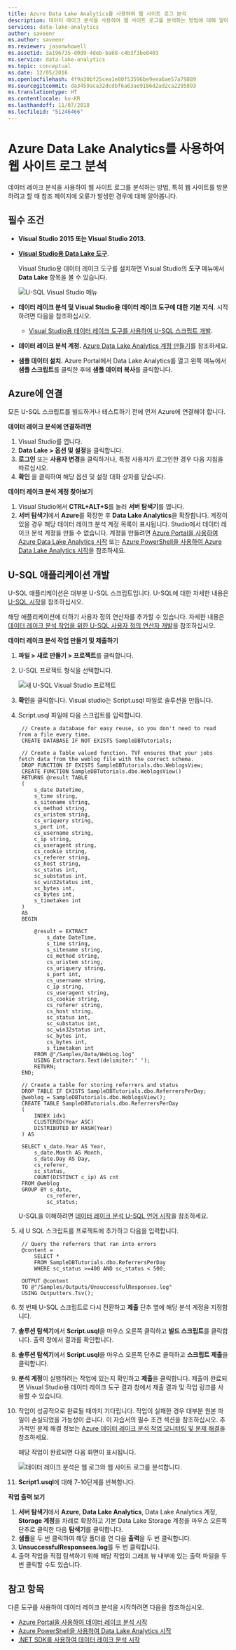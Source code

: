 ```yaml
---
title: Azure Data Lake Analytics를 사용하여 웹 사이트 로그 분석
description: 데이터 레이크 분석을 사용하여 웹 사이트 로그를 분석하는 방법에 대해 알아봅니다.
services: data-lake-analytics
author: saveenr
ms.author: saveenr
ms.reviewer: jasonwhowell
ms.assetid: 3a196735-d0d9-4deb-ba68-c4b3f3be8403
ms.service: data-lake-analytics
ms.topic: conceptual
ms.date: 12/05/2016
ms.openlocfilehash: 4f9a30bf25cea1e80f53596be9eea6ae57a79889
ms.sourcegitcommit: da3459aca32dcdbf6a63ae9186d2ad2ca2295893
ms.translationtype: HT
ms.contentlocale: ko-KR
ms.lasthandoff: 11/07/2018
ms.locfileid: "51246466"
---
```

# <a name="analyze-website-logs-using-azure-data-lake-analytics"></a>Azure Data Lake Analytics를 사용하여 웹 사이트 로그 분석
데이터 레이크 분석을 사용하여 웹 사이트 로그를 분석하는 방법, 특히 웹 사이트를 방문하려고 할 때 참조 페이지에 오류가 발생한 경우에 대해 알아봅니다.

## <a name="prerequisites"></a>필수 조건
* **Visual Studio 2015 또는 Visual Studio 2013**.
* **[Visual Studio용 Data Lake 도구](https://aka.ms/adltoolsvs)**.

    Visual Studio용 데이터 레이크 도구를 설치하면 Visual Studio의 **도구** 메뉴에서 **Data Lake** 항목을 볼 수 있습니다.

    ![U-SQL Visual Studio 메뉴](./media/data-lake-analytics-data-lake-tools-get-started/data-lake-analytics-data-lake-tools-menu.png)
* **데이터 레이크 분석 및 Visual Studio용 데이터 레이크 도구에 대한 기본 지식**. 시작하려면 다음을 참조하십시오.

  * [Visual Studio용 데이터 레이크 도구를 사용하여 U-SQL 스크립트 개발](data-lake-analytics-data-lake-tools-get-started.md).
* **데이터 레이크 분석 계정.**  [Azure Data Lake Analytics 계정 만들기](data-lake-analytics-get-started-portal.md)를 참조하세요.
* **샘플 데이터 설치.** Azure Portal에서 Data Lake Analytics를 열고 왼쪽 메뉴에서 **샘플 스크립트**를 클릭한 후에 **샘플 데이터 복사**를 클릭합니다. 

## <a name="connect-to-azure"></a>Azure에 연결
모든 U-SQL 스크립트를 빌드하거나 테스트하기 전에 먼저 Azure에 연결해야 합니다.

**데이터 레이크 분석에 연결하려면**

1. Visual Studio를 엽니다.
2. **Data Lake > 옵션 및 설정**을 클릭합니다.
3. **로그인** 또는 **사용자 변경**을 클릭하거나, 특정 사용자가 로그인한 경우 다음 지침을 따르십시오.
4. **확인** 을 클릭하여 해당 옵션 및 설정 대화 상자를 닫습니다.

**데이터 레이크 분석 계정 찾아보기**

1. Visual Studio에서 **CTRL+ALT+S**를 눌러 **서버 탐색기**를 엽니다.
2. **서버 탐색기**에서 **Azure**를 확장한 후 **Data Lake Analytics**을 확장합니다. 계정이 있을 경우 해당 데이터 레이크 분석 계정 목록이 표시됩니다. Studio에서 데이터 레이크 분석 계정을 만들 수 없습니다. 계정을 만들려면 [Azure Portal을 사용하여 Azure Data Lake Analytics 시작](data-lake-analytics-get-started-portal.md) 또는 [Azure PowerShell을 사용하여 Azure Data Lake Analytics 시작](data-lake-analytics-get-started-powershell.md)을 참조하세요.

## <a name="develop-u-sql-application"></a>U-SQL 애플리케이션 개발
U-SQL 애플리케이션은 대부분 U-SQL 스크립트입니다. U-SQL에 대한 자세한 내용은 [U-SQL 시작](data-lake-analytics-u-sql-get-started.md)을 참조하십시오.

해당 애플리케이션에 더하기 사용자 정의 연산자를 추가할 수 있습니다.  자세한 내용은 [데이터 레이크 분석 작업을 위한 U-SQL 사용자 정의 연산자 개발](data-lake-analytics-u-sql-develop-user-defined-operators.md)을 참조하십시오.

**데이터 레이크 분석 작업 만들기 및 제출하기**

1. **파일 > 새로 만들기 > 프로젝트**를 클릭합니다.
2. U-SQL 프로젝트 형식을 선택합니다.

    ![새 U-SQL Visual Studio 프로젝트](./media/data-lake-analytics-data-lake-tools-get-started/data-lake-analytics-data-lake-tools-new-project.png)
3. **확인**을 클릭합니다. Visual studio는 Script.usql 파일로 솔루션을 만듭니다.
4. Script.usql 파일에 다음 스크립트를 입력합니다.

        // Create a database for easy reuse, so you don't need to read from a file every time.
        CREATE DATABASE IF NOT EXISTS SampleDBTutorials;

        // Create a Table valued function. TVF ensures that your jobs fetch data from the weblog file with the correct schema.
        DROP FUNCTION IF EXISTS SampleDBTutorials.dbo.WeblogsView;
        CREATE FUNCTION SampleDBTutorials.dbo.WeblogsView()
        RETURNS @result TABLE
        (
            s_date DateTime,
            s_time string,
            s_sitename string,
            cs_method string,
            cs_uristem string,
            cs_uriquery string,
            s_port int,
            cs_username string,
            c_ip string,
            cs_useragent string,
            cs_cookie string,
            cs_referer string,
            cs_host string,
            sc_status int,
            sc_substatus int,
            sc_win32status int,
            sc_bytes int,
            cs_bytes int,
            s_timetaken int
        )
        AS
        BEGIN

            @result = EXTRACT
                s_date DateTime,
                s_time string,
                s_sitename string,
                cs_method string,
                cs_uristem string,
                cs_uriquery string,
                s_port int,
                cs_username string,
                c_ip string,
                cs_useragent string,
                cs_cookie string,
                cs_referer string,
                cs_host string,
                sc_status int,
                sc_substatus int,
                sc_win32status int,
                sc_bytes int,
                cs_bytes int,
                s_timetaken int
            FROM @"/Samples/Data/WebLog.log"
            USING Extractors.Text(delimiter:' ');
            RETURN;
        END;

        // Create a table for storing referrers and status
        DROP TABLE IF EXISTS SampleDBTutorials.dbo.ReferrersPerDay;
        @weblog = SampleDBTutorials.dbo.WeblogsView();
        CREATE TABLE SampleDBTutorials.dbo.ReferrersPerDay
        (
            INDEX idx1
            CLUSTERED(Year ASC)
            DISTRIBUTED BY HASH(Year)
        ) AS

        SELECT s_date.Year AS Year,
            s_date.Month AS Month,
            s_date.Day AS Day,
            cs_referer,
            sc_status,
            COUNT(DISTINCT c_ip) AS cnt
        FROM @weblog
        GROUP BY s_date,
                cs_referer,
                sc_status;

    U-SQL을 이해하려면 [데이터 레이크 분석 U-SQL 언어 시작](data-lake-analytics-u-sql-get-started.md)을 참조하세요.    
5. 새 U SQL 스크립트를 프로젝트에 추가하고 다음을 입력합니다.

        // Query the referrers that ran into errors
        @content =
            SELECT *
            FROM SampleDBTutorials.dbo.ReferrersPerDay
            WHERE sc_status >=400 AND sc_status < 500;

        OUTPUT @content
        TO @"/Samples/Outputs/UnsuccessfulResponses.log"
        USING Outputters.Tsv();
6. 첫 번째 U-SQL 스크립트로 다시 전환하고 **제출** 단추 옆에 해당 분석 계정을 지정합니다.
7. **솔루션 탐색기**에서 **Script.usql**을 마우스 오른쪽 클릭하고 **빌드 스크립트**를 클릭합니다. 출력 창에서 결과를 확인합니다.
8. **솔루션 탐색기**에서 **Script.usql**을 마우스 오른쪽 단추로 클릭하고 **스크립트 제출**을 클릭합니다.
9. **분석 계정**이 실행하려는 작업에 있는지 확인하고 **제출**을 클릭합니다. 제출이 완료되면 Visual Studio용 데이터 레이크 도구 결과 창에서 제출 결과 및 작업 링크를 사용할 수 있습니다.
10. 작업이 성공적으로 완료될 때까지 기다립니다.  작업이 실패한 경우 대부분 원본 파일이 손실되었을 가능성이 큽니다.  이 자습서의 필수 조건 섹션을 참조하십시오. 추가적인 문제 해결 정보는 [Azure 데이터 레이크 분석 작업 모니터링 및 문제 해결](data-lake-analytics-monitor-and-troubleshoot-jobs-tutorial.md)을 참조하세요.

    해당 작업이 완료되면 다음 화면이 표시됩니다.

    ![데이터 레이크 분석은 웹 로그와 웹 사이트 로그를 분석합니다.](./media/data-lake-analytics-analyze-weblogs/data-lake-analytics-analyze-weblogs-job-completed.png)
11. **Script1.usql**에 대해 7-10단계를 반복합니다.

**작업 출력 보기**

1. **서버 탐색기**에서 **Azure**, **Data Lake Analytics**, Data Lake Analytics 계정, **Storage 계정**을 차례로 확장하고 기본 Data Lake Storage 계정을 마우스 오른쪽 단추로 클릭한 다음 **탐색기**를 클릭합니다.
2. **샘플**을 두 번 클릭하여 해당 폴더를 연 다음 **출력**을 두 번 클릭합니다.
3. **UnsuccessfulResponsees.log**를 두 번 클릭합니다.
4. 출력 작업을 직접 탐색하기 위해 해당 작업의 그래프 뷰 내부에 있는 출력 파일을 두 번 클릭할 수도 있습니다.

## <a name="see-also"></a>참고 항목
다른 도구를 사용하여 데이터 레이크 분석을 시작하려면 다음을 참조하십시오.

* [Azure Portal을 사용하여 데이터 레이크 분석 시작](data-lake-analytics-get-started-portal.md)
* [Azure PowerShell을 사용하여 Data Lake Analytics 시작](data-lake-analytics-get-started-powershell.md)
* [.NET SDK를 사용하여 데이터 레이크 분석 시작](data-lake-analytics-get-started-net-sdk.md)
